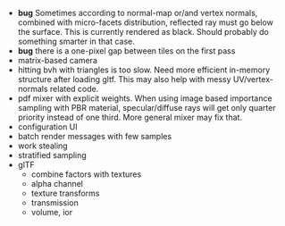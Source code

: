 - **bug** Sometimes according to normal-map or/and vertex normals, combined with micro-facets distribution, reflected ray must go below the surface. This is currently rendered as black. Should probably do something smarter in that case.
- **bug** there is a one-pixel gap between tiles on the first pass 
- matrix-based camera
- hitting bvh with triangles is too slow. Need more efficient in-memory structure after loading gltf. This may also help with messy UV/vertex-normals related code.
- pdf mixer with explicit weights. When using image based importance sampling with PBR material, specular/diffuse rays will get only quarter priority instead of one third. More general mixer may fix that.
- configuration UI
- batch render messages with few samples
- work stealing
- stratified sampling
- glTF
  - combine factors with textures
  - alpha channel
  - texture transforms
  - transmission
  - volume, ior
